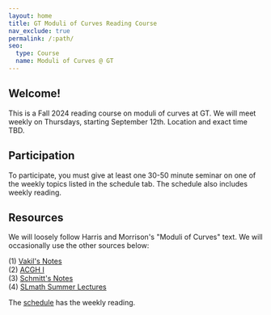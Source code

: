 ```yaml
---
layout: home
title: GT Moduli of Curves Reading Course
nav_exclude: true
permalink: /:path/
seo:
  type: Course
  name: Moduli of Curves @ GT
---
```


## Welcome!

This is a Fall 2024 reading course on moduli of curves at GT. We will meet weekly on Thursdays, starting September 12th. Location and exact time TBD.


## Participation

To participate, you must give at least one 30-50  minute seminar on one of the weekly topics listed in the schedule tab. The schedule also includes weekly reading. 

## Resources

We will loosely follow Harris and Morrison's "Moduli of Curves" text. We will occasionally use the other sources below: 

(1) <a href="https://math.stanford.edu/~vakil/216blog/FOAGaug2922public.pdf">Vakil's Notes</a> <br>
(2) <a href="https://link.springer.com/book/10.1007/978-1-4757-5323-3">ACGH I</a> <br>
(3) <a href="https://www.math.uni-bonn.de/~schmitt/ModCurves/Script.pdf">Schmitt's Notes</a> <br>
(4) <a href="https://www.slmath.org/summer-schools/1067">SLmath Summer Lectures</a> <br>

The [schedule](schedule) has the weekly reading. 



